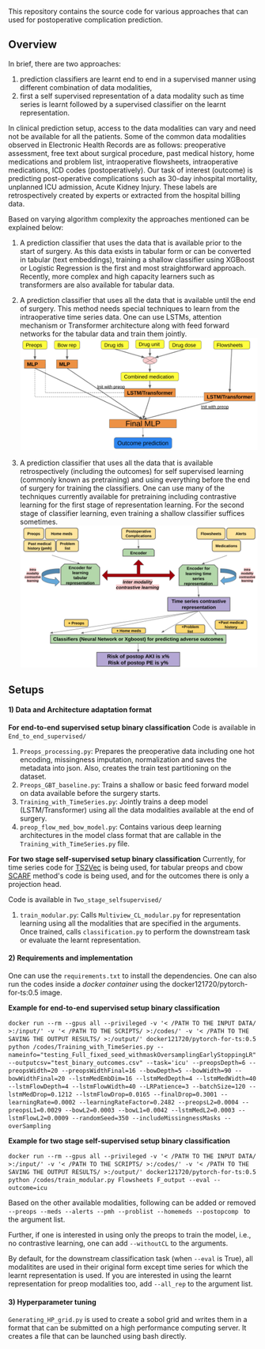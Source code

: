 This repository contains the source code for various approaches that can used for postoperative complication prediction.

## Overview

In brief, there are two approaches: 
1) prediction classifiers are learnt end to end in a supervised manner using different combination of data modalities, 
2) first a self supervised representation of a data modality such as time series is learnt followed by a supervised classifier on the learnt representation.

In clinical prediction setup, access to the data modalities can vary and need not be available for all the patients. 
Some of the common data modalities observed in Electronic Health Records are as follows: preoperative assessment, free text about surgical procedure, past medical history, home medications and problem list, intraoperative flowsheets, intraoperative medications, ICD codes (postoperatively).
Our task of interest (outcome) is predicting post-operative complications such as 30-day inhospital mortality, unplanned ICU admission, Acute Kidney Injury. These labels are retrospectively created by experts or extracted from the hospital billing data.

Based on varying algorithm complexity the approaches mentioned can be explained below:

1) A prediction classifier that uses the data that is available prior to the start of surgery. As this data exists in tabular form or can be converted in tabular (text embeddings), training a shallow classifier using XGBoost or Logistic Regression is the first and most straightforward approach. Recently, more complex and high capacity learners such as transformers are also available for tabular data. 

2) A prediction classifier that uses all the data that is available until the end of surgery. This method needs special techniques to learn from the intraoperative time series data. One can use LSTMs, attention mechanism or Transformer architecture along with feed forward networks for the tabular data and train them jointly.
![End to End Architecture](/Images/End-toEnd_Supervised.png)

3) A prediction classifier that uses all the data that is available retrospectively (including the outcomes) for self supervised learning (commonly known as pretraining) and using everything before the end of surgery for training the classifiers. One can use many of the techniques currently available for pretraining including contrastive learning for the first stage of representation learning. For the second stage of classifier learning, even training a shallow classifier suffices sometimes.
![MVCL Architecture](/Images/MVCL_SelfSupervised.png)

## Setups


#### 1) Data and Architecture adaptation format  

**For end-to-end supervised setup binary classification**
Code is available in `End_to_end_supervised/`

1) `Preops_processing.py`: Prepares the preoperative data including one hot encoding, missingness imputation, normalization and saves the metadata into json. Also, creates the train test partitioning on the dataset. 
2) `Preops_GBT_baseline.py`: Trains a shallow or basic feed forward model on data available before the surgery starts.
3) `Training_with_TimeSeries.py`: Jointly trains a deep model (LSTM/Transformer) using all the data modalities available at the end of surgery.
4) `preop_flow_med_bow_model.py`: Contains various deep learning architectures in the model class format that are callable in the `Training_with_TimeSeries.py` file.

**For two stage self-supervised setup binary classification**
Currently, for time series code for [TS2Vec](https://github.com/yuezhihan/ts2vec) is being used, for tabular preops and cbow [SCARF](https://github.com/clabrugere/pytorch-scarf/tree/master) method's code is being used, and for the outcomes there is only a projection head.

Code is available in `Two_stage_selfsupervised/`

1) `train_modular.py`: Calls `Multiview_CL_modular.py` for representation learning using all the modalities that are specified in the arguments. Once trained, calls `classification.py` to perform the downstream task or evaluate the learnt representation.

#### 2) Requirements and implementation

One can use the `requirements.txt` to install the dependencies. One can also run the codes inside a *docker container* using the docker121720/pytorch-for-ts:0.5 image.

**Example for end-to-end supervised setup binary classification**
```
docker run --rm --gpus all --privileged -v '< /PATH TO THE INPUT DATA/ >:/input/' -v '< /PATH TO THE SCRIPTS/ >:/codes/' -v '< /PATH TO THE SAVING THE OUTPUT RESULTS/ >:/output/' docker121720/pytorch-for-ts:0.5 python /codes/Training_with_TimeSeries.py --nameinfo="testing_Full_fixed_seed_withmaskOversamplingEarlyStoppingLR" --outputcsv="test_binary_outcomes.csv" --task='icu' --preopsDepth=6 --preopsWidth=20 --preopsWidthFinal=16 --bowDepth=5 --bowWidth=90 --bowWidthFinal=20 --lstmMedEmbDim=16 --lstmMedDepth=4 --lstmMedWidth=40 --lstmFlowDepth=4 --lstmFlowWidth=40 --LRPatience=3 --batchSize=120 --lstmMedDrop=0.1212 --lstmFlowDrop=0.0165 --finalDrop=0.3001 --learningRate=0.0002 --learningRateFactor=0.2482 --preopsL2=0.0004 --preopsL1=0.0029 --bowL2=0.0003 --bowL1=0.0042 --lstmMedL2=0.0003 --lstmFlowL2=0.0009 --randomSeed=350 --includeMissingnessMasks --overSampling
```

**Example for two stage self-supervised setup binary classification**
```
docker run --rm --gpus all --privileged -v '< /PATH TO THE INPUT DATA/ >:/input/' -v '< /PATH TO THE SCRIPTS/ >:/codes/' -v '< /PATH TO THE SAVING THE OUTPUT RESULTS/ >:/output/' docker121720/pytorch-for-ts:0.5 python /codes/train_modular.py Flowsheets F_output --eval --outcome=icu
```
Based on the other available modalities, following can be added or removed ``` --preops --meds --alerts --pmh --problist --homemeds --postopcomp  ``` to the argument list. 

Further, if one is interested in using only the preops to train the model, i.e., no contrastive learning, one can add ``` --withoutCL ``` to the arguments.

By default, for the downstream classification task (when ``` --eval ``` is True), all modalitites are used in their original form except time series for which the learnt representation is used. 
If you are interested in using the learnt representation for preop modalities too, add ``` --all_rep ``` to the argument list. 


#### 3) Hyperparameter tuning

`Generating_HP_grid.py` is used to create a sobol grid and writes them in a format that can be submitted on a high performance computing server. It creates a file that can be launched using bash directly.